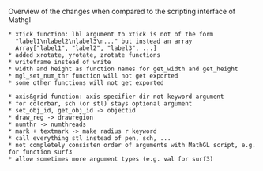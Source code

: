Overview of the changes when compared to the scripting interface of Mathgl

    * xtick function: lbl argument to xtick is not of the form
      "label1\nlabel2\nlabel3\n..." but instead an array 
      Array["label1", "label2", "label3", ...]
    * added xrotate, yrotate, zrotate functions
    * writeframe instead of write
    * width and height as function names for get_width and get_height
    * mgl_set_num_thr function will not get exported
    * some other functions will not get exported

    * axis&grid function: axis specifier dir not keyword argument
    * for colorbar, sch (or stl) stays optional argument
    * set_obj_id, get_obj_id -> objectid
    * draw_reg -> drawregion
    * numthr -> numthreads
    * mark + textmark -> make radius r keyword
    * call everything stl instead of pen, sch, ...
    * not completely consisten order of arguments with MathGL script, e.g.
    for function surf3
    * allow sometimes more argument types (e.g. val for surf3)
